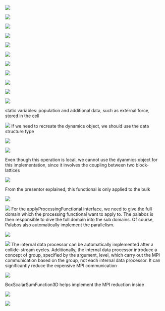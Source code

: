 ![](images/summer%20school%202020-Data%20Processors_2020-10-18-22-42-25.png)

![](images/summer%20school%202020-Data%20Processors_2020-10-18-22-45-33.png)

![](images/summer%20school%202020-Data%20Processors_2020-10-18-22-46-27.png)

![](images/summer%20school%202020-Data%20Processors_2020-10-18-22-50-19.png)

![](images/summer%20school%202020-Data%20Processors_2020-10-18-22-55-08.png)

![](images/summer%20school%202020-Data%20Processors_2020-10-18-22-56-30.png)

![](images/summer%20school%202020-Data%20Processors_2020-10-18-22-57-56.png)

![](images/summer%20school%202020-Data%20Processors_2020-10-18-23-01-26.png)

![](images/summer%20school%202020-Data%20Processors_2020-10-18-23-03-35.png)

![](images/summer%20school%202020-Data%20Processors_2020-10-18-23-08-01.png)

![](images/summer%20school%202020-Data%20Processors_2020-10-18-23-12-17.png)

static variables: population and additional data, such as external force, stored in the cell

![](images/summer%20school%202020-Data%20Processors_2020-10-18-23-13-25.png)
If we need to recreate the dynamics object, we should use the data structure type

![](images/summer%20school%202020-Data%20Processors_2020-10-18-23-20-46.png)

![](images/summer%20school%202020-Data%20Processors_2020-10-18-23-23-15.png)

Even though this operation is local, we cannot use the dyanmics object for this implementation, since it involves the coupling between two block-lattices

![](images/summer%20school%202020-Data%20Processors_2020-10-18-23-32-18.png)

From the presentor explained, this functional is only applied to the bulk

![](images/summer%20school%202020-Data%20Processors_2020-10-18-23-44-06.png)

![](images/summer%20school%202020-Data%20Processors_2020-10-18-23-45-05.png)
For the applyProcessingFunctional interface, we need to give the full domain which the processing functional want to apply to. The palabos is then responsible to dive the full domain into the sub domains. Of course, Palabos also automatically implement the parallelism.

![](images/summer%20school%202020-Data%20Processors_2020-10-18-23-51-40.png)

![](images/summer%20school%202020-Data%20Processors_2020-10-18-23-53-04.png)
The internal data processor can be automatically implemented after a collide-stream cycles. Additionally, the internal data processor introduce a concept of group, specified by the argument, level, which carry out the MPI communication based on the group, not each internal data processor. It can significantly reduce the expensive MPI communication

![](images/summer%20school%202020-Data%20Processors_2020-10-19-00-04-31.png)

BoxScalarSumFunction3D helps implement the MPI reduction inside

![](images/summer%20school%202020-Data%20Processors_2020-10-19-00-06-19.png)

![](images/summer%20school%202020-Data%20Processors_2020-10-19-00-13-23.png)

